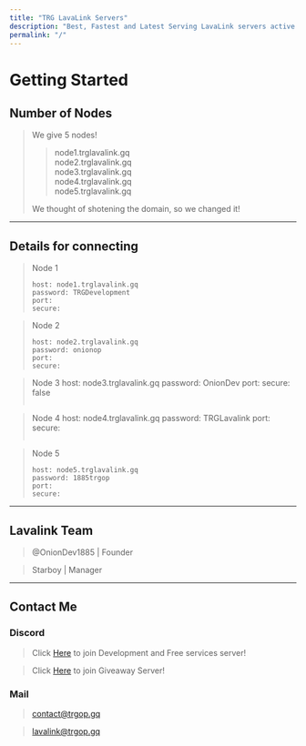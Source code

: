 ```yaml
---
title: "TRG LavaLink Servers"
description: "Best, Fastest and Latest Serving LavaLink servers active 24/7"
permalink: "/"
---
```


# Getting Started

## Number of Nodes
> We give 5 nodes!
>
>> node1.trglavalink.gq<br>
>> node2.trglavalink.gq<br>
>> node3.trglavalink.gq<br>
>> node4.trglavalink.gq<br>
>> node5.trglavalink.gq
>
> We thought of shotening the domain, so we changed it!

---

## Details for connecting
> Node 1
> ```
> host: node1.trglavalink.gq
> password: TRGDevelopment
> port: 
> secure: 
> ```

> Node 2
> ```
> host: node2.trglavalink.gq
> password: onionop
> port:
> secure: 
> ```

> Node 3
> host: node3.trglavalink.gq
> password: OnionDev
> port: 
> secure: false
> ```

> Node 4
> host: node4.trglavalink.gq
> password: TRGLavalink
> port: 
> secure: 
> ```

> Node 5
> ```
> host: node5.trglavalink.gq
> password: 1885trgop
> port:
> secure: 
> ```

---

## Lavalink Team
> @OnionDev1885 | Founder

> Starboy | Manager

---

## Contact Me

### Discord
> Click [Here](https://development.trgop.gq/discord) to join Development and Free services server!

> Click [Here](https://setupmanager.ml/giveaway) to join Giveaway Server!

### Mail
> [contact@trgop.gq](mailto:contact@trgop.gq)

> [lavalink@trgop.gq](mailto:lavalink@trgop.gq)